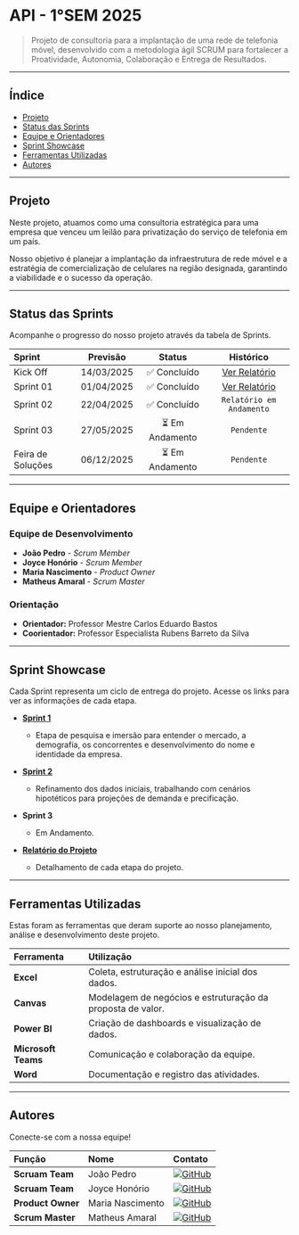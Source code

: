 # API - 1°SEM 2025
> Projeto de consultoria para a implantação de uma rede de telefonia móvel, desenvolvido com a metodologia ágil SCRUM para fortalecer a Proatividade, Autonomia, Colaboração e Entrega de Resultados.

---

##  Índice

- [ Projeto](#projeto)
- [ Status das Sprints](#-status-das-sprints)
- [ Equipe e Orientadores](#-equipe-e-orientadores)
- [ Sprint Showcase](#sprint-showcase)
- [ Ferramentas Utilizadas](#️-ferramentas-utilizadas)
- [ Autores](#️-autores)

---

## Projeto

Neste projeto, atuamos como uma consultoria estratégica para uma empresa que venceu um leilão para privatização do serviço de telefonia em um país.

Nosso objetivo é planejar a implantação da infraestrutura de rede móvel e a estratégia de comercialização de celulares na região designada, garantindo a viabilidade e o sucesso da operação.

---

##  Status das Sprints

Acompanhe o progresso do nosso projeto através da tabela de Sprints.

| Sprint | Previsão | Status | Histórico |
| :--- | :---: | :---: | :---: |
| Kick Off | 14/03/2025 | ✅ Concluído | [Ver Relatório](https://github.com/user-attachments/files/20627303/Kickoff.pdf) |
| Sprint 01 | 01/04/2025 | ✅ Concluído | [Ver Relatório](https://fatecspgov-my.sharepoint.com/:w:/g/personal/maria_nascimento50_fatec_sp_gov_br/EbdmCrLNAEBPqFz3u4e332QBL9q-duK12I_CqxlAhj3lDQ) |
| Sprint 02 | 22/04/2025 | ✅ Concluído | `Relatório em Andamento` |
| Sprint 03 | 27/05/2025 | ⏳ Em Andamento  | `Pendente` |
| Feira de Soluções| 06/12/2025 | ⏳ Em Andamento | `Pendente` |
---

##  Equipe e Orientadores

### Equipe de Desenvolvimento
- **João Pedro** - *Scrum Member*
- **Joyce Honório** - *Scrum Member*
- **Maria Nascimento** - *Product Owner*
- **Matheus Amaral** - *Scrum Master*

### Orientação
- **Orientador:** Professor Mestre Carlos Eduardo Bastos
- **Coorientador:** Professor Especialista Rubens Barreto da Silva

---

## Sprint Showcase

Cada Sprint representa um ciclo de entrega do projeto. Acesse os links para ver as informações de cada etapa.

- **[Sprint 1](https://fatecspgov.sharepoint.com/:x:/s/PIIGPI-20251/EZ04FW3ebqdClAf1sTopFQkBe2pPOWDdYxe5XCJEgaX4xw)**
  - Etapa de pesquisa e imersão para entender o mercado, a demografia, os concorrentes e desenvolvimento do nome e identidade da empresa.

- **[Sprint 2](https://fatecspgov-my.sharepoint.com/:x:/r/personal/maria_nascimento50_fatec_sp_gov_br/Documents/Planilha%20de%20dados%20Sprint%202%20-%20Ourange%20-%20Copiar%20-%20Copiar%20-%20Copiar.xlsx?d=wa7717e4ff8d6474f8ae309085203a7d8&csf=1&web=1&e=ekXIUi)**
  - Refinamento dos dados iniciais, trabalhando com cenários hipotéticos para projeções de demanda e precificação.

- **Sprint 3**
  - Em Andamento.

- **[Relatório do Projeto](https://fatecspgov-my.sharepoint.com/:w:/g/personal/maria_nascimento50_fatec_sp_gov_br/EacURECoIStCsRdO69nT1dMBOkBb2vvOdWtiJ82hU2LChA?e=nV28uf)**
  - Detalhamento de cada etapa do projeto.
---

##  Ferramentas Utilizadas

Estas foram as ferramentas que deram suporte ao nosso planejamento, análise e desenvolvimento deste projeto.

| Ferramenta | Utilização |
| :--- | :--- |
| **Excel** | Coleta, estruturação e análise inicial dos dados. |
| **Canvas** | Modelagem de negócios e estruturação da proposta de valor. |
| **Power BI** | Criação de dashboards e visualização de dados. |
| **Microsoft Teams**| Comunicação e colaboração da equipe. |
| **Word** | Documentação e registro das atividades. |

---

##  Autores

Conecte-se com a nossa equipe!

| Função | Nome | Contato |
| :--- | :--- | :--- |
| **Scruam Team** | João Pedro | [![GitHub](https://img.shields.io/badge/GitHub-111217?style=flat-square&logo=github&logoColor=white)](...) |
| **Scruam Team** | Joyce Honório | [![GitHub](https://img.shields.io/badge/GitHub-111217?style=flat-square&logo=github&logoColor=white)](https://github.com/joyfatec) |
| **Product Owner** | Maria Nascimento| [![GitHub](https://img.shields.io/badge/GitHub-111217?style=flat-square&logo=github&logoColor=white)](https://github.com/Mariaedu2005) |
| **Scrum Master** | Matheus Amaral | [![GitHub](https://img.shields.io/badge/GitHub-111217?style=flat-square&logo=github&logoColor=white)](...) |
